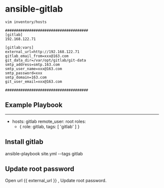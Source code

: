 ansible-gitlab
=========
```
vim inventory/hosts 

######################################
[gitlab]
192.168.122.71

[gitlab:vars]
external_url=http://192.168.122.71
gitlab_email_from=xxx@163.com
git_data_dir=/var/opt/gitlab/git-data
smtp_address=smtp.163.com
smtp_user_name=xxx@163.com
smtp_password=xxx
smtp_domain=163.com
git_user_email=xxx@163.com

######################################

```

Example Playbook
----------------
---
- hosts: gitlab
  remote_user: root
  roles:
    - { role: gitlab, tags: [ 'gitlab' ] } 


Install gitlab
--------------
ansible-playbook site.yml --tags gitlab


Update root password
---------------------
Open url {{ external_url }} , Update root password.

